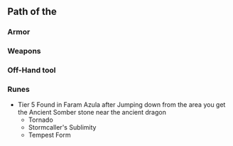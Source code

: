## Path of the

### Armor

### Weapons

### Off-Hand tool

### Runes
- Tier 5 Found in Faram Azula after Jumping down from the area you get the Ancient Somber stone near the ancient dragon
	- Tornado
	- Stormcaller's Sublimity
	- Tempest Form
